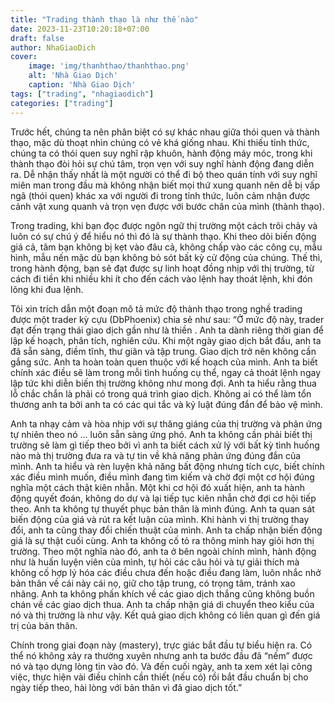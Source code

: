 ```yaml
---
title: "Trading thành thạo là như thế nào"
date: 2023-11-23T10:20:18+07:00
draft: false
author: NhaGiaoDich
cover:
    image: 'img/thanhthao/thanhthao.png'
    alt: 'Nhà Giao Dịch'
    caption: 'Nhà Giao Dịch'
tags: ["trading", "nhagiaodich"]
categories: ["trading"]
---
```


Trước hết, chúng ta nên phân biệt có sự khác nhau giữa thói quen và thành thạo, mặc dù thoạt nhìn chúng có vẻ khá giống nhau. Khi thiếu tỉnh thức, chúng ta có thói quen suy nghĩ rập khuôn, hành động máy móc, trong khi thành thạo đòi hỏi sự chú tâm, trọn vẹn với suy nghĩ hành động đang diễn ra. Dễ  nhận thấy nhất là một người có thể đi bộ theo quán tính với suy nghĩ miên man trong đầu mà không nhận biết mọi thứ xung quanh nên dễ bị vấp ngã (thói quen) khác xa với người đi trong tỉnh thức, luôn cảm nhận được cảnh vật xung quanh và trọn vẹn được với bước chân của mình (thành thạo).

Trong trading, khi bạn đọc được ngôn ngữ thị trường một cách trôi chảy và luôn có sự chú ý để  hiểu nó thì đó là sự thành thạo. Khi theo dõi biến động giá cả, tâm bạn không bị kẹt vào đâu cả, không chấp vào các công cụ, mẫu hình, mẫu nến mặc dù bạn không bỏ sót bất kỳ cử động của chúng. Thế thì, trong hành động, bạn sẽ đạt được sự linh hoạt đồng nhịp với thị trường, từ cách đi tiền khi nhiều khi ít cho đến cách vào lệnh hay thoát lệnh, khi đón lõng khi đua lệnh.

Tôi xin trích dẫn một đoạn mô tả mức độ thành thạo trong nghề trading được một trader kỳ cựu (DbPhoenix) chia sẻ như sau:
“Ở mức độ này, trader đạt đến trạng thái giao dịch gần như là thiền . Anh ta dành riêng thời gian để lập kế hoạch, phân tích, nghiên cứu. Khi một ngày giao dịch bắt đầu, anh ta đã sẵn sàng, điềm tĩnh, thư giãn và tập trung.
Giao dịch trở nên không cần gắng sức. Anh ta hoàn toàn quen thuộc với kế hoạch của mình. Anh ta biết chính xác điều sẽ làm trong mỗi tình huống cụ thể, ngay cả thoát lệnh ngay lập tức khi diễn biến thị trường không như mong đợi. Anh ta hiểu rằng thua lỗ chắc chắn là phải có trong quá trình giao dịch. Không ai có thể làm tổn thương anh ta bởi anh ta có các qui tắc và kỷ luật đúng đắn để bảo vệ mình.

Anh ta nhạy cảm và hòa nhịp với sự thăng giáng của thị trường và phản ứng tự nhiên theo nó ... luôn sẵn sàng ứng phó. Anh ta không cần phải biết thị trường sẽ làm gì tiếp theo bởi vì anh ta biết cách xử lý với bất kỳ tình huống nào mà thị trường đưa ra và tự tin về khả năng phản ứng đúng đắn của mình. Anh ta hiểu và rèn luyện khả năng bất động nhưng tích cực, biết chính xác điều mình muốn, điều mình đang tìm kiếm và chờ đợi một cơ hội đúng nghĩa một cách thật kiên nhẫn. Một khi cơ hội đó xuất hiện, anh ta hành động quyết đoán, không do dự và lại tiếp tục kiên nhẫn chờ đợi cơ hội tiếp theo. Anh ta không tự thuyết phục bản thân là mình đúng. Anh ta quan sát biến động của giá và rút ra kết luận của mình. Khi hành vi thị trường thay đổi, anh ta cũng thay đổi chiến thuật của mình. Anh ta chấp nhận biến động giá là sự thật cuối cùng. Anh ta không cố tỏ ra thông minh hay giỏi hơn thị trường. Theo một nghĩa nào đó, anh ta ở bên ngoài chính mình, hành động như là huấn luyện viên của mình, tự hỏi các câu hỏi và tự giải thích mà không cố hợp lý hóa các điều chưa đến hoặc điều đang làm, luôn nhắc nhở bản thân về cái này cái nọ, giữ cho tập trung, có trọng tâm, tránh xao nhãng. Anh ta không phấn khích về các giao dịch thắng cũng không buồn chán về các giao dịch thua. Anh ta chấp nhận giá di chuyển theo kiểu của nó và thị trường là như vậy. Kết quả giao dịch không có liên quan gì đến giá trị của bản thân.

Chính trong giai đoạn này (mastery), trực giác bắt đầu tự biểu hiện ra. Có thể nó không xảy ra thường xuyên nhưng anh ta bước đầu đã “nếm” được nó và tạo dựng lòng tin vào đó. Và đến cuối ngày, anh ta xem xét lại công việc, thực hiện vài điều chỉnh cần thiết (nếu có) rồi bắt đầu chuẩn bị cho ngày tiếp theo, hài lòng với bản thân vì đã giao dịch tốt.”
